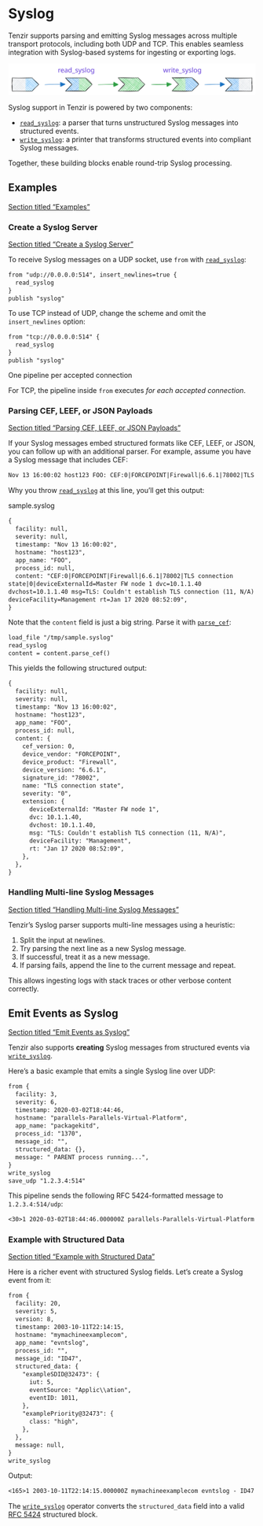 # Syslog

Tenzir supports parsing and emitting Syslog messages across multiple transport protocols, including both UDP and TCP. This enables seamless integration with Syslog-based systems for ingesting or exporting logs.

![Syslog](/_astro/syslog.B1nQyzBj_19DKCs.svg)

Syslog support in Tenzir is powered by two components:

* [`read_syslog`](/reference/operators/read_syslog): a parser that turns unstructured Syslog messages into structured events.
* [`write_syslog`](/reference/operators/write_syslog): a printer that transforms structured events into compliant Syslog messages.

Together, these building blocks enable round-trip Syslog processing.

## Examples

[Section titled “Examples”](#examples)

### Create a Syslog Server

[Section titled “Create a Syslog Server”](#create-a-syslog-server)

To receive Syslog messages on a UDP socket, use `from` with [`read_syslog`](/reference/operators/read_syslog):

```tql
from "udp://0.0.0.0:514", insert_newlines=true {
  read_syslog
}
publish "syslog"
```

To use TCP instead of UDP, change the scheme and omit the `insert_newlines` option:

```tql
from "tcp://0.0.0.0:514" {
  read_syslog
}
publish "syslog"
```

One pipeline per accepted connection

For TCP, the pipeline inside `from` executes *for each accepted connection*.

### Parsing CEF, LEEF, or JSON Payloads

[Section titled “Parsing CEF, LEEF, or JSON Payloads”](#parsing-cef-leef-or-json-payloads)

If your Syslog messages embed structured formats like CEF, LEEF, or JSON, you can follow up with an additional parser. For example, assume you have a Syslog message that includes CEF:

```txt
Nov 13 16:00:02 host123 FOO: CEF:0|FORCEPOINT|Firewall|6.6.1|78002|TLS connection state|0|deviceExternalId=Master FW node 1 dvc=10.1.1.40 dvchost=10.1.1.40 msg=TLS: Couldn't establish TLS connection (11, N/A) deviceFacility=Management rt=Jan 17 2020 08:52:09
```

Why you throw [`read_syslog`](/reference/operators/read_syslog) at this line, you’ll get this output:

sample.syslog

```tql
{
  facility: null,
  severity: null,
  timestamp: "Nov 13 16:00:02",
  hostname: "host123",
  app_name: "FOO",
  process_id: null,
  content: "CEF:0|FORCEPOINT|Firewall|6.6.1|78002|TLS connection state|0|deviceExternalId=Master FW node 1 dvc=10.1.1.40 dvchost=10.1.1.40 msg=TLS: Couldn't establish TLS connection (11, N/A) deviceFacility=Management rt=Jan 17 2020 08:52:09",
}
```

Note that the `content` field is just a big string. Parse it with [`parse_cef`](/reference/functions/parse_cef):

```tql
load_file "/tmp/sample.syslog"
read_syslog
content = content.parse_cef()
```

This yields the following structured output:

```tql
{
  facility: null,
  severity: null,
  timestamp: "Nov 13 16:00:02",
  hostname: "host123",
  app_name: "FOO",
  process_id: null,
  content: {
    cef_version: 0,
    device_vendor: "FORCEPOINT",
    device_product: "Firewall",
    device_version: "6.6.1",
    signature_id: "78002",
    name: "TLS connection state",
    severity: "0",
    extension: {
      deviceExternalId: "Master FW node 1",
      dvc: 10.1.1.40,
      dvchost: 10.1.1.40,
      msg: "TLS: Couldn't establish TLS connection (11, N/A)",
      deviceFacility: "Management",
      rt: "Jan 17 2020 08:52:09",
    },
  },
}
```

### Handling Multi-line Syslog Messages

[Section titled “Handling Multi-line Syslog Messages”](#handling-multi-line-syslog-messages)

Tenzir’s Syslog parser supports multi-line messages using a heuristic:

1. Split the input at newlines.
2. Try parsing the next line as a new Syslog message.
3. If successful, treat it as a new message.
4. If parsing fails, append the line to the current message and repeat.

This allows ingesting logs with stack traces or other verbose content correctly.

## Emit Events as Syslog

[Section titled “Emit Events as Syslog”](#emit-events-as-syslog)

Tenzir also supports **creating** Syslog messages from structured events via [`write_syslog`](/reference/operators/write_syslog).

Here’s a basic example that emits a single Syslog line over UDP:

```tql
from {
  facility: 3,
  severity: 6,
  timestamp: 2020-03-02T18:44:46,
  hostname: "parallels-Parallels-Virtual-Platform",
  app_name: "packagekitd",
  process_id: "1370",
  message_id: "",
  structured_data: {},
  message: " PARENT process running...",
}
write_syslog
save_udp "1.2.3.4:514"
```

This pipeline sends the following RFC 5424-formatted message to `1.2.3.4:514/udp`:

```txt
<30>1 2020-03-02T18:44:46.000000Z parallels-Parallels-Virtual-Platform packagekitd 1370 - -  PARENT process running...
```

### Example with Structured Data

[Section titled “Example with Structured Data”](#example-with-structured-data)

Here is a richer event with structured Syslog fields. Let’s create a Syslog event from it:

```tql
from {
  facility: 20,
  severity: 5,
  version: 8,
  timestamp: 2003-10-11T22:14:15,
  hostname: "mymachineexamplecom",
  app_name: "evntslog",
  process_id: "",
  message_id: "ID47",
  structured_data: {
    "exampleSDID@32473": {
      iut: 5,
      eventSource: "Applic\\ation",
      eventID: 1011,
    },
    "examplePriority@32473": {
      class: "high",
    },
  },
  message: null,
}
write_syslog
```

Output:

```txt
<165>1 2003-10-11T22:14:15.000000Z mymachineexamplecom evntslog - ID47 [exampleSDID@32473 iut="5" eventSource="Applic\\ation" eventID="1011"][examplePriority@32473 class="high"]
```

The [`write_syslog`](/reference/operators/write_syslog) operator converts the `structured_data` field into a valid [RFC 5424](https://datatracker.ietf.org/doc/html/rfc5424) structured block.